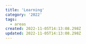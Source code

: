 ```yaml
---
title: 'Learning'
category: '2022'
tags:
  - areas
created: 2022-11-05T14:13:08.298Z
updated: 2022-11-05T14:13:08.298Z
---
```

